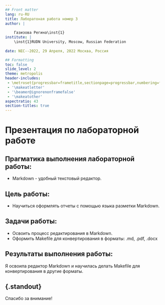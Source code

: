 ```yaml
---
## Front matter
lang: ru-RU
title: Лаборатоная работа номер 3
author: |
	
	Газизова Регина\inst{1}
institute: |
	\inst{1}RUDN University, Moscow, Russian Federation
	
date: NEC--2022, 29 Апреля, 2022 Москва, Россия

## Formatting
toc: false
slide_level: 2
theme: metropolis
header-includes: 
 - \metroset{progressbar=frametitle,sectionpage=progressbar,numbering=fraction}
 - '\makeatletter'
 - '\beamer@ignorenonframefalse'
 - '\makeatother'
aspectratio: 43
section-titles: true
---
```


# Презентация по лабораторной работе

## Прагматика выполнения лабораторной работы:

-  Markdown - удобный текстовый редактор.

## Цель работы:

- Научиться оформлять отчеты с помощью языка разметки Markdown.

## Задачи работы:

- Освоить процесс редактирования в Markdown.
- Оформить Makefile для конвертирования в форматы: .md, .pdf, .docx


## Результаты выполнения работы:

Я освоила редактор Markdown и научилась делать Makefile для конвертирования в другие форматы.


## {.standout}

Спасибо за внимание!
